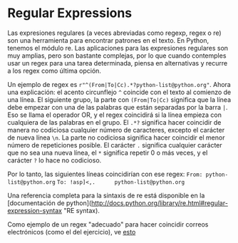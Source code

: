 # Regular Expressions

Las expresiones regulares (a veces abreviadas como regexp, regex o re) son una herramienta para encontrar patrones en el texto. En Python, tenemos el módulo re. Las aplicaciones para las expresiones regulares son muy amplias, pero son bastante complejas, por lo que cuando contemples usar un regex para una tarea determinada, piensa en alternativas y recurre a los regex como última opción.

Un ejemplo de regex es `r"^(From|To|Cc).*?python-list@python.org"`. Ahora una explicación:
el acento circunflejo `^` coincide con el texto al comienzo de una línea. El siguiente grupo, la parte con `(From|To|Cc)` significa que la línea debe empezar con una de las palabras que están separadas por la barra `|`. Eso se llama el operador OR, y el regex coincidirá si la línea empieza con cualquiera de las palabras en el grupo. El `.*?` significa hacer coincidir de manera no codiciosa cualquier número de caracteres, excepto el carácter de nueva línea `\n`. La parte no codiciosa significa hacer coincidir el menor número de repeticiones posible. El carácter `.` significa cualquier carácter que no sea una nueva línea, el `*` significa repetir 0 o más veces, y el carácter `?` lo hace no codicioso.

Por lo tanto, las siguientes líneas coincidirían con ese regex:
`From: python-list@python.org`
`To: !asp]<,.      python-list@python.org`

Una referencia completa para la sintaxis de re está disponible en la [documentación de python](http://docs.python.org/library/re.html#regular-expression-syntax "RE syntax).

Como ejemplo de un regex "adecuado" para hacer coincidir correos electrónicos (como el del ejercicio), ve [esto](http://www.ex-parrot.com/pdw/Mail-RFC822-Address.html)